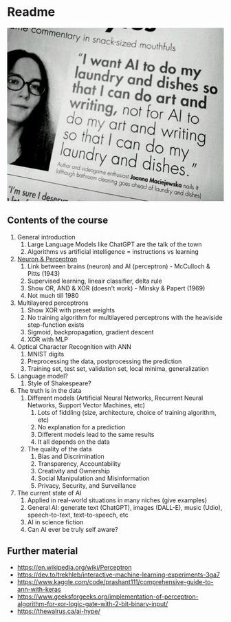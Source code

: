 Readme
======

!["I want AI to do my laundry and dishes so that I can do art and writing, not for AI to do my art and writing so that I can do my laundry and dishes". Author and videogame enthusiast Joanna Maciejewska nails it (although bathroom cleaning goes ahead of laundry and dishes)](I_want_AI_to_do_my_laundry_and_dishes.webp)

Contents of the course
----------------------

1. General introduction
   1. Large Language Models like ChatGPT are the talk of the town
   2. Algorithms vs artificial intelligence = instructions vs learning
2. [Neuron & Perceptron](https://colab.research.google.com/github/reimf/keuzevak-hoe-werkt-ai/blob/main/perceptron.ipynb)
   1. Link between brains (neuron) and AI (perceptron) - McCulloch & Pitts (1943)
   2. Supervised learning, lineair classifier, delta rule
   3. Show OR, AND & XOR (doesn't work) - Minsky & Papert (1969)
   4. Not much till 1980
3. Multilayered perceptrons
   1. Show XOR with preset weights
   2. No training algorithm for multilayered perceptrons with the heaviside step-function exists
   3. Sigmoid, backpropagation, gradient descent
   4. XOR with MLP
4. Optical Character Recognition with ANN
   1. MNIST digits
   2. Preprocessing the data, postprocessing the prediction
   3. Training set, test set, validation set, local minima, generalization
5. Language model?
   1. Style of Shakespeare?
6. The truth is in the data
   1. Different models (Artificial Neural Networks, Recurrent Neural Networks, Support Vector Machines, etc)
      1. Lots of fiddling (size, architecture, choice of training algorithm, etc)
      2. No explanation for a prediction
      3. Different models lead to the same results
      4. It all depends on the data
   2. The quality of the data
      1. Bias and Discrimination
      2. Transparency, Accountability
      3. Creativity and Ownership
      4. Social Manipulation and Misinformation
      5. Privacy, Security, and Surveillance
7. The current state of AI
   1. Applied in real-world situations in many niches (give examples)
   2. General AI: generate text (ChatGPT), images (DALL-E), music (Udio), speech-to-text, text-to-speech, etc
   3. AI in science fiction
   4. Can AI ever be truly self aware?


Further material
----------------

- https://en.wikipedia.org/wiki/Perceptron
- https://dev.to/trekhleb/interactive-machine-learning-experiments-3ga7
- https://www.kaggle.com/code/prashant111/comprehensive-guide-to-ann-with-keras
- https://www.geeksforgeeks.org/implementation-of-perceptron-algorithm-for-xor-logic-gate-with-2-bit-binary-input/
- https://thewalrus.ca/ai-hype/